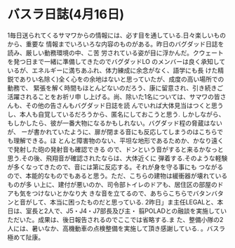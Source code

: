 # バスラ日誌(4月16日)

1毎日送られてくるサマワからの情報には、必す目を通している.日々楽しいものから、重要な
情報までいろいろな内容のものがある。昨日のバグダッド日誌を読み、厳しい動務環境の中、こ苦
労されている姿が目に浮かんだ。クウェートを発つ日まで一緒に準備してきたのでバグダッドLO
のメンバーは良く承知しているが、エネルギーに満ちあふれ、体力練成に余念がなく、語学にも長
けた精鋭でありい名除く)全く心をの余地はないと思っていたが、成度の高い場所での動務で、
緊張を解く時間もほとんどないのだろう、康に留意され、引き続きご活躍されることをお祈リ申
し上げる。尚、除いた1名については、サマワの皆さんも、その他の告さんもバグダッド日誌を読
んでいれば大体見当はつくと思うし、本人も自覚しているだろうから、匿名にしておこうと思う.
しかしながら、もしかしたら、彼が一番大物になるかもしれない。バグダッド程の脅蔵はないが、
ーが書かれていたように、扉が閉まる音にも反応してしまうのはこちらでも理解できる。ほ
とんと障害物のない、平坦な地形であるためか、かなり遠くで発射した砲の発射音も確認できる
ので、ドンという音がすると来るかなっと思う.その後、飛翔音が確認されたならは、大体近くに
弾着する.そのような軽験が多くなってきたので、音には第に反応する。それが身を守る事にも
つながるので、本能的なものでもあると思う。ただ、こちらの建物は緩衝器が壊れているものが多
い上に、建付が悪いのか、司令部トイレのドアも、居住区の部屋のドアも気をつけないとかなり大
きな音を立てるので、あちらこちらでバタンバタンと音がして、本当に困ったものだと思っている.
2昨日」ま主任LEGALと、本日は、室長と2人で、J5・J4・J7部長及び主・
翦POLADとの融談を実施していただいた。成果は、後日報告されるのでここでは省略する.ま
た、整備小隊の2人には、暑いなか、高機動車の点検整備を実施して頂き感謝している.
。バスラ極めて阯康。
